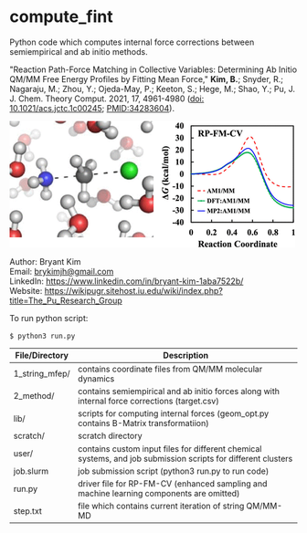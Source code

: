 # compute_fint
Python code which computes internal force corrections between semiempirical and ab initio methods.

"Reaction Path-Force Matching in Collective Variables: Determining Ab Initio QM/MM Free Energy Profiles by Fitting Mean Force," **Kim, B.**; Snyder, R.; Nagaraju, M.; Zhou, Y.; Ojeda-May, P.; Keeton, S.; Hege, M.; Shao, Y.; Pu, J. J. Chem. Theory Comput. 2021, 17, 4961-4980 ([doi: 10.1021/acs.jctc.1c00245](https://pubs.acs.org/doi/10.1021/acs.jctc.1c00245); [PMID:34283604](https://pubmed.ncbi.nlm.nih.gov/34283604/)).

![My Image](lib/rpfmcv.gif)

Author: Bryant Kim  
Email: brykimjh@gmail.com  
LinkedIn: https://www.linkedin.com/in/bryant-kim-1aba7522b/  
Website: https://wikipugr.sitehost.iu.edu/wiki/index.php?title=The_Pu_Research_Group  

To run python script:
```
$ python3 run.py
```

| File/Directory| Description   |
| ------------- | ------------- |
| 1_string_mfep/| contains coordinate files from QM/MM molecular dynamics   |
| 2_method/     | contains semiempirical and ab initio forces along with internal force corrections (target.csv)  |
| lib/          | scripts for computing internal forces (geom_opt.py contains B-Matrix transformatiion)  |
| scratch/      | scratch directory  |
| user/         | contains custom input files for different chemical systems, and job submission scripts for different clusters  |
| job.slurm     | job submission script (python3 run.py to run code)  |
| run.py        | driver file for RP-FM-CV (enhanced sampling and machine learning components are omitted)  |
| step.txt      | file which contains current iteration of string QM/MM-MD  |
